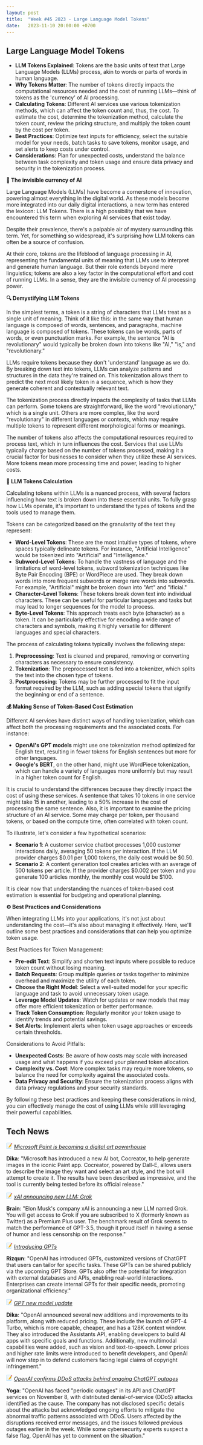 ```yaml
---
layout: post
title:  "Week #45 2023 - Large Language Model Tokens"
date:   2023-11-10 20:00:00 +0700
---
```


## Large Language Model Tokens

* **LLM Tokens Explained**: Tokens are the basic units of text that Large Language Models (LLMs) process, akin to words or parts of words in human language.
* **Why Tokens Matter**: The number of tokens directly impacts the computational resources needed and the cost of running LLMs—think of tokens as the 'currency' of AI processing.
* **Calculating Tokens**: Different AI services use various tokenization methods, which can affect the token count and, thus, the cost. To estimate the cost, determine the tokenization method, calculate the token count, review the pricing structure, and multiply the token count by the cost per token.
* **Best Practices**: Optimize text inputs for efficiency, select the suitable model for your needs, batch tasks to save tokens, monitor usage, and set alerts to keep costs under control.
* **Considerations**: Plan for unexpected costs, understand the balance between task complexity and token usage and ensure data privacy and security in the tokenization process.   


__💸 The invisible currency of AI__

Large Language Models (LLMs) have become a cornerstone of innovation, powering almost everything in the digital world. As these models become more integrated into our daily digital interactions, a new term has entered the lexicon: LLM Tokens. There is a high possibility that we have encountered this term when exploring AI services that exist today.

Despite their prevalence, there's a palpable air of mystery surrounding this term. Yet, for something so widespread, it's surprising how LLM tokens can often be a source of confusion.

At their core, tokens are the lifeblood of language processing in AI, representing the fundamental units of meaning that LLMs use to interpret and generate human language. But their role extends beyond mere linguistics; tokens are also a key factor in the computational effort and cost of running LLMs. In a sense, they are the invisible currency of AI processing power.   

__🔍 Demystifying LLM Tokens__

In the simplest terms, a token is a string of characters that LLMs treat as a single unit of meaning. Think of it like this: in the same way that human language is composed of words, sentences, and paragraphs, machine language is composed of tokens. These tokens can be words, parts of words, or even punctuation marks. For example, the sentence "AI is revolutionary" would typically be broken down into tokens like "AI," "is," and "revolutionary."

LLMs require tokens because they don't 'understand' language as we do. By breaking down text into tokens, LLMs can analyze patterns and structures in the data they're trained on. This tokenization allows them to predict the next most likely token in a sequence, which is how they generate coherent and contextually relevant text.

The tokenization process directly impacts the complexity of tasks that LLMs can perform. Some tokens are straightforward, like the word "revolutionary," which is a single unit. Others are more complex, like the word "revolutionary" in different languages or contexts, which may require multiple tokens to represent different morphological forms or meanings.

The number of tokens also affects the computational resources required to process text, which in turn influences the cost. Services that use LLMs typically charge based on the number of tokens processed, making it a crucial factor for businesses to consider when they utilize these AI services. More tokens mean more processing time and power, leading to higher costs.  

__🧮 LLM Tokens Calculation__

Calculating tokens within LLMs is a nuanced process, with several factors influencing how text is broken down into these essential units. To fully grasp how LLMs operate, it's important to understand the types of tokens and the tools used to manage them.

Tokens can be categorized based on the granularity of the text they represent:
* **Word-Level Tokens**: These are the most intuitive types of tokens, where spaces typically delineate tokens. For instance, "Artificial Intelligence" would be tokenized into "Artificial" and "Intelligence."
* **Subword-Level Tokens**: To handle the vastness of language and the limitations of word-level tokens, subword tokenization techniques like Byte Pair Encoding (BPE) or WordPiece are used. They break down words into more frequent subwords or merge rare words into subwords. For example, "Artificial" might be broken down into "Art" and "ificial."
* **Character-Level Tokens**: These tokens break down text into individual characters. These can be useful for particular languages and tasks but may lead to longer sequences for the model to process.
* **Byte-Level Tokens**: This approach treats each byte (character) as a token. It can be particularly effective for encoding a wide range of characters and symbols, making it highly versatile for different languages and special characters.

The process of calculating tokens typically involves the following steps:
1. **Preprocessing**: Text is cleaned and prepared, removing or converting characters as necessary to ensure consistency.
2. **Tokenization**: The preprocessed text is fed into a tokenizer, which splits the text into the chosen type of tokens.
3. **Postprocessing**: Tokens may be further processed to fit the input format required by the LLM, such as adding special tokens that signify the beginning or end of a sentence.

__💰 Making Sense of Token-Based Cost Estimation__

Different AI services have distinct ways of handling tokenization, which can affect both the processing requirements and the associated costs. For instance:
* **OpenAI's GPT models** might use one tokenization method optimized for English text, resulting in fewer tokens for English sentences but more for other languages.
* **Google's BERT**, on the other hand, might use WordPiece tokenization, which can handle a variety of languages more uniformly but may result in a higher token count for English.

It is crucial to understand the differences because they directly impact the cost of using these services. A sentence that takes 10 tokens in one service might take 15 in another, leading to a 50% increase in the cost of processing the same sentence. Also, it is important to examine the pricing structure of an AI service. Some may charge per token, per thousand tokens, or based on the compute time, often correlated with token count.

To illustrate, let's consider a few hypothetical scenarios:
* **Scenario 1**: A customer service chatbot processes 1,000 customer interactions daily, averaging 50 tokens per interaction. If the LLM provider charges $0.01 per 1,000 tokens, the daily cost would be $0.50.
* **Scenario 2**: A content generation tool creates articles with an average of 500 tokens per article. If the provider charges $0.002 per token and you generate 100 articles monthly, the monthly cost would be $100.

It is clear now that understanding the nuances of token-based cost estimation is essential for budgeting and operational planning. 

 __⚙️ Best Practices and Considerations__

When integrating LLMs into your applications, it's not just about understanding the cost—it's also about managing it effectively. Here, we'll outline some best practices and considerations that can help you optimize token usage.

Best Practices for Token Management:
* **Pre-edit Text**: Simplify and shorten text inputs where possible to reduce token count without losing meaning.
* **Batch Requests**: Group multiple queries or tasks together to minimize overhead and maximize the utility of each token.
* **Choose the Right Model**: Select a well-suited model for your specific language and task to avoid unnecessary token usage.
* **Leverage Model Updates**: Watch for updates or new models that may offer more efficient tokenization or better performance.
* **Track Token Consumption**: Regularly monitor your token usage to identify trends and potential savings.
* **Set Alerts**: Implement alerts when token usage approaches or exceeds certain thresholds.

Considerations to Avoid Pitfalls:
* **Unexpected Costs**: Be aware of how costs may scale with increased usage and what happens if you exceed your planned token allocation.
* **Complexity vs. Cost**: More complex tasks may require more tokens, so balance the need for complexity against the associated costs.
* **Data Privacy and Security**: Ensure the tokenization process aligns with data privacy regulations and your security standards.

By following these best practices and keeping these considerations in mind, you can effectively manage the cost of using LLMs while still leveraging their powerful capabilities.   

## Tech News

![memo](/assets/images/memo16.png) *[Microsoft Paint is becoming a digital art powerhouse](https://www.techradar.com/computing/artificial-intelligence/microsoft-paint-is-becoming-a-digital-art-powerhouse-thanks-to-this-new-ai-assistant)*

**Dika**: "Microsoft has introduced a new AI bot, Cocreator, to help generate images in the iconic Paint app. Cocreator, powered by Dall-E, allows users to describe the image they want and select an art style, and the bot will attempt to create it. The results have been described as impressive, and the tool is currently being tested before its official release."

![memo](/assets/images/memo16.png) *[xAI announcing new LLM: Grok](https://x.ai/)*

**Brain**: "Elon Musk's company xAI is announcing a new LLM named Grok. You will get access to Grok if you are subscribed to X (formerly known as Twitter) as a Premium Plus user. The benchmark result of Grok seems to match the performance of GPT-3.5, though it proud itself in having a sense of humor and less censorship on the response."

![memo](/assets/images/memo16.png) *[Introducing GPTs](https://openai.com/blog/introducing-gpts)*

**Rizqun**: "OpenAI has introduced GPTs, customized versions of ChatGPT that users can tailor for specific tasks. These GPTs can be shared publicly via the upcoming GPT Store. GPTs also offer the potential for integration with external databases and APIs, enabling real-world interactions. Enterprises can create internal GPTs for their specific needs, promoting organizational efficiency."

![memo](/assets/images/memo16.png) *[GPT new model update](https://openai.com/blog/new-models-and-developer-products-announced-at-devday)*

**Dika**: "OpenAI announced several new additions and improvements to its platform, along with reduced pricing. These include the launch of GPT-4 Turbo, which is more capable, cheaper, and has a 128K context window. They also introduced the Assistants API, enabling developers to build AI apps with specific goals and functions. Additionally, new multimodal capabilities were added, such as vision and text-to-speech. Lower prices and higher rate limits were introduced to benefit developers, and OpenAI will now step in to defend customers facing legal claims of copyright infringement."

![memo](/assets/images/memo16.png) *[OpenAI confirms DDoS attacks behind ongoing ChatGPT outages](https://www.bleepingcomputer.com/news/security/openai-confirms-ddos-attacks-behind-ongoing-chatgpt-outages/)*

**Yoga**: "OpenAI has faced "periodic outages" in its API and ChatGPT services on November 8, with distributed denial-of-service (DDoS) attacks identified as the cause. The company has not disclosed specific details about the attacks but acknowledged ongoing efforts to mitigate the abnormal traffic patterns associated with DDoS. Users affected by the disruptions received error messages, and the issues followed previous outages earlier in the week. While some cybersecurity experts suspect a false flag, OpenAI has yet to comment on the situation."